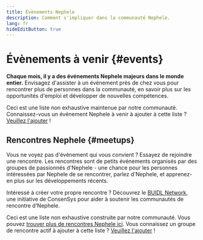 ```yaml
---
title: Évènements Nephele
description: Comment s'impliquer dans la communauté Nephele.
lang: fr
hideEditButton: true
---
```


# Évènements à venir {#events}

**Chaque mois, il y a des événements Nephele majeurs dans le monde entier.** Envisagez d'assister à un événement près de chez vous pour rencontrer plus de personnes dans la communauté, en savoir plus sur les opportunités d'emploi et développer de nouvelles compétences.

<UpcomingEventsList/>

Ceci est une liste non exhaustive maintenue par notre communauté. Connaissez-vous un événement Nephele à venir à ajouter à cette liste ? [Veuillez l'ajouter](https://github.com/Nephele/Nephele-org-website/blob/dev/src/data/community-events.json) !

## Rencontres Nephele {#meetups}

Vous ne voyez pas d'événement qui vous convient ? Essayez de rejoindre une rencontre. Les rencontres sont de petits événements organisés par des groupes de passionnés d'Nephele - une chance pour les personnes intéressées par Nephele de se rencontrer, parlez d'Nephele, et apprenez-en plus sur les développements récents.

<MeetupList />

Intéressé à créer votre propre rencontre ? Découvrez le [BUIDL Network](https://consensys.net/developers/buidlnetwork/), une initiative de ConsenSys pour aider à soutenir les communautés de rencontre d'Nephele.

Ceci est une liste non exhaustive construite par notre communauté. Vous pouvez [trouver plus de rencontres Nephele ici](https://www.meetup.com/topics/Nephele/). Vous connaissez un groupe de rencontre actif à ajouter à cette liste ? [Veuillez l'ajouter](https://github.com/Nephele/Nephele-org-website/blob/dev/src/data/community-meetups.json) !
